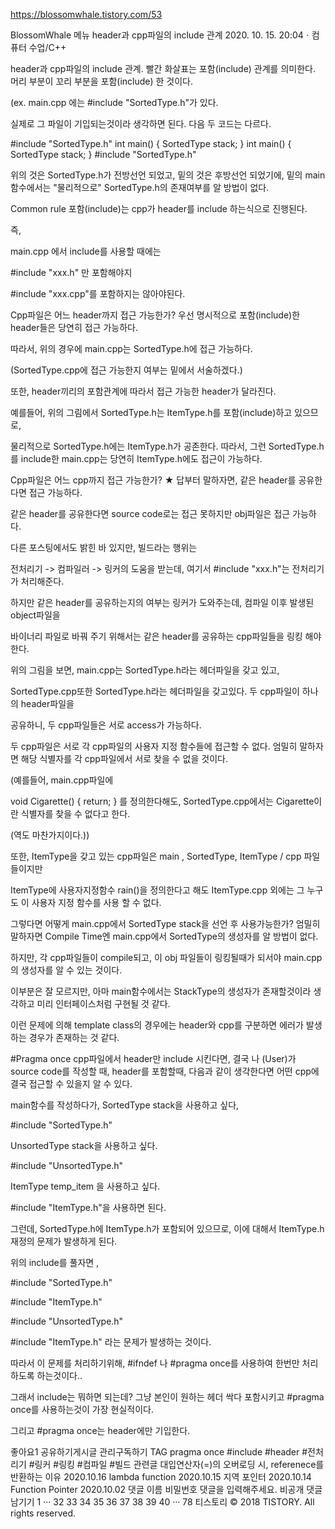 https://blossomwhale.tistory.com/53


BlossomWhale
메뉴
header과 cpp파일의 include 관계
2020. 10. 15. 20:04ㆍ컴퓨터 수업/C++

header과 cpp파일의 include 관계.
빨간 화살표는 포함(include) 관계를 의미한다. 머리 부분이 꼬리 부분을 포함(include) 한 것이다.

(ex. main.cpp 에는 #include "SortedType.h"가 있다.

 

 


실제로 그 파일이 기입되는것이라 생각하면 된다.
다음 두 코드는 다르다.

 

#include "SortedType.h"
int main()
{
SortedType stack;
}
int main()
{
SortedType stack;
}
#include "SortedType.h"
 

위의 것은 SortedType.h가 전방선언 되었고, 밑의 것은 후방선언 되었기에, 밑의 main함수에서는 "물리적으로" SortedType.h의 존재여부를 알 방법이 없다.

Common rule
포함(include)는 cpp가 header를 include 하는식으로 진행된다.

 

즉,

 

main.cpp 에서 include를 사용할 때에는

 

#include "xxx.h" 만 포함해야지

#include "xxx.cpp"를 포함하지는 않아야된다. 

Cpp파일은 어느 header까지 접근 가능한가?
우선 명시적으로 포함(include)한 header들은 당연히 접근 가능하다.

따라서, 위의 경우에 main.cpp는 SortedType.h에 접근 가능하다.

(SortedType.cpp에 접근 가능한지 여부는 밑에서 서술하겠다.)

또한, header끼리의 포함관계에 따라서 접근 가능한 header가 달라진다.

예를들어, 위의 그림에서 SortedType.h는 ItemType.h를 포함(include)하고 있으므로,

물리적으로 SortedType.h에는 ItemType.h가 공존한다. 따라서, 그런 SortedType.h를 include한 main.cpp는 당연히 ItemType.h에도 접근이 가능하다.

Cpp파일은 어느 cpp까지 접근 가능한가? ★
답부터 말하자면, 같은 header를 공유한다면 접근 가능하다.

같은 header를 공유한다면 source code로는 접근 못하지만 obj파일은 접근 가능하다.

다른 포스팅에서도 밝힌 바 있지만, 빌드라는 행위는

전처리기 -> 컴파일러 -> 링커의 도움을 받는데, 여기서 #include "xxx.h"는 전처리기가 처리해준다.

하지만 같은 header를 공유하는지의 여부는 링커가 도와주는데, 컴파일 이후 발생된 object파일을

바이너리 파일로 바꿔 주기 위해서는 같은 header를 공유하는 cpp파일들을 링킹 해야한다.

 

위의 그림을 보면, main.cpp는 SortedType.h라는 헤더파일을 갖고 있고,

SortedType.cpp또한 SortedType.h라는 헤더파일을 갖고있다. 두 cpp파일이 하나의 header파일을

공유하니, 두 cpp파일들은 서로 access가 가능하다.

두 cpp파일은 서로 각 cpp파일의 사용자 지정 함수들에 접근할 수 없다. 엄밀히 말하자면 해당 식별자를 각 cpp파일에서 서로 찾을 수 없을 것이다.

(예를들어, main.cpp파일에

void Cigarette()
{
    return;
}
를 정의한다해도, SortedType.cpp에서는 Cigarette이란 식별자를 찾을 수 없다고 한다.

(역도 마찬가지이다.))

 

또한, ItemType을 갖고 있는 cpp파일은 main , SortedType, ItemType / cpp 파일들이지만

ItemType에 사용자지정함수 rain()을 정의한다고 해도 ItemType.cpp 외에는 그 누구도 이 사용자 지정 함수를 사용 할 수 없다.

 그렇다면 어떻게 main.cpp에서 SortedType stack을 선언 후 사용가능한가?
엄밀히 말하자면 Compile Time엔 main.cpp에서 SortedType의 생성자를 알 방법이 없다.

하지만, 각 cpp파일들이 compile되고, 이 obj 파일들이 링킹될때가 되서야 main.cpp의 생성자를 알 수 있는 것이다.

 

이부분은 잘 모르지만, 아마 main함수에서는 StackType의 생성자가 존재할것이라 생각하고 미리 인터페이스처럼 구현될 것 같다.

 

이런 문제에 의해 template class의 경우에는 header와 cpp를 구분하면 에러가 발생하는 경우가 존재하는 것 같다.

#Pragma once
cpp파일에서 header만 include 시킨다면, 결국 나 (User)가 source code를 작성할 때, header를 포함할때, 다음과 같이 생각한다면 어떤 cpp에 결국 접근할 수 있을지 알 수 있다.

 

main함수를 작성하다가, SortedType stack을 사용하고 싶다,

#include "SortedType.h"

UnsortedType stack을 사용하고 싶다.

#include "UnsortedType.h"

ItemType temp_item 을 사용하고 싶다.

#include "ItemType.h"을 사용하면 된다.

 

그런데, SortedType.h에 ItemType.h가 포함되어 있으므로, 이에 대해서 ItemType.h 재정의 문제가 발생하게 된다.

 

위의 include를 풀자면 ,

#include "SortedType.h"

#include "ItemType.h"

#include "UnsortedType.h"

#include "ItemType.h" 라는 문제가 발생하는 것이다.

 

따라서 이 문제를 처리하기위해, #ifndef 나 #pragma once를 사용하여 한번만 처리하도록 하는것이다..

 

그래서 include는 뭐하면 되는데?
그냥 본인이 원하는 헤더 싹다 포함시키고 #pragma once를 사용하는것이 가장 현실적이다.

 

그리고 #pragma once는 header에만 기입한다.

 


좋아요1
공유하기게시글 관리구독하기
TAG
pragma once #include #header #전처리기 #링커 #링킹 #컴파일 #빌드
관련글
대입연산자(=)의 오버로딩 시, referenece를 반환하는 이유
2020.10.16
lambda function
2020.10.15
지역 포인터
2020.10.14
Function Pointer
2020.10.02
댓글
이름
비밀번호
댓글을 입력해주세요.
 비공개 댓글 남기기
 1 ··· 32 33 34 35 36 37 38 39 40 ··· 78 
티스토리
© 2018 TISTORY. All rights reserved.
